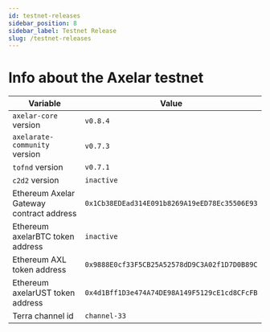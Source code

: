 ```yaml
---
id: testnet-releases
sidebar_position: 8
sidebar_label: Testnet Release
slug: /testnet-releases
---
```


# Info about the Axelar testnet

Variable  | Value
------------- | -------------
`axelar-core` version | `v0.8.4`
`axelarate-community` version | `v0.7.3`
`tofnd` version | `v0.7.1`
`c2d2` version | `inactive`
Ethereum Axelar Gateway contract address | `0x1Cb38EDEad314E091b8269A19eED78Ec35506E93`
Ethereum axelarBTC token address | `inactive`
Ethereum AXL token address | `0x9888E0cf33F5CB25A52578dD9C3A02f1D7D0B89C`
Ethereum axelarUST token address | `0x4d1Bff1D3e474A74DE98A149F5129cE1cd8CFcFB`
Terra channel id | `channel-33`
